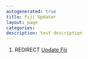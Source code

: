 ```yaml
---
autogenerated: true
title: Fiji Updater
layout: page
categories: 
description: test description
---
```


1.  REDIRECT [Update Fiji](Update_Fiji)
